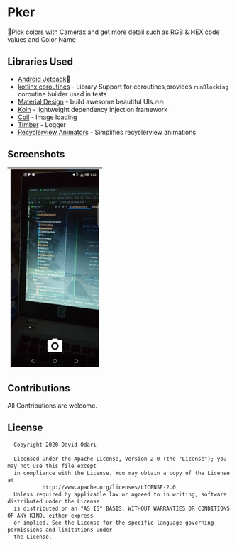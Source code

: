 # Pker
🎨Pick colors with Camerax and get more detail such as RGB &amp; HEX code values and Color Name

## Libraries Used

- [Android Jetpack](https://developer.android.com/jetpack)🚀
- [kotlinx.coroutines](https://github.com/Kotlin/kotlinx.coroutines) - Library Support for coroutines,provides `runBlocking` coroutine builder used in tests
- [Material Design](https://material.io/develop/android/docs/getting-started/) - build awesome beautiful UIs.🔥🔥
- [Koin](https://github.com/InsertKoinIO/koin) - lightweight dependency injection framework
- [Coil](https://github.com/coil-kt/coil) - Image loading
- [Timber](https://github.com/JakeWharton/timber) - Logger
- [Recyclerview Animators](https://github.com/wasabeef/recyclerview-animators) - Simplifies recyclerview animations

## Screenshots

|<img src="art/camera.png" alt="drawing" width="200"/>|
|:--:|

## Contributions

All Contributions are welcome.

## License

```
  Copyright 2020 David Odari
 
  Licensed under the Apache License, Version 2.0 (the "License"); you may not use this file except
  in compliance with the License. You may obtain a copy of the License at
           http://www.apache.org/licenses/LICENSE-2.0
  Unless required by applicable law or agreed to in writing, software distributed under the License
  is distributed on an "AS IS" BASIS, WITHOUT WARRANTIES OR CONDITIONS OF ANY KIND, either express
  or implied. See the License for the specific language governing permissions and limitations under
  the License.

 ```
 
